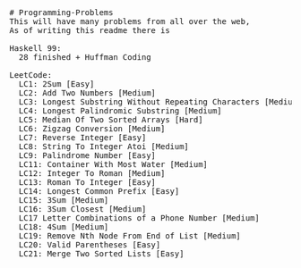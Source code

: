 <pre>
# Programming-Problems
This will have many problems from all over the web,
As of writing this readme there is

Haskell 99: 
  28 finished + Huffman Coding

LeetCode: 
  LC1: 2Sum [Easy] 
  LC2: Add Two Numbers [Medium] 
  LC3: Longest Substring Without Repeating Characters [Medium] 
  LC4: Longest Palindromic Substring [Medium]
  LC5: Median Of Two Sorted Arrays [Hard]
  LC6: Zigzag Conversion [Medium]
  LC7: Reverse Integer [Easy]
  LC8: String To Integer Atoi [Medium]
  LC9: Palindrome Number [Easy]
  LC11: Container With Most Water [Medium]
  LC12: Integer To Roman [Medium]
  LC13: Roman To Integer [Easy]
  LC14: Longest Common Prefix [Easy]
  LC15: 3Sum [Medium]
  LC16: 3Sum Closest [Medium]
  LC17 Letter Combinations of a Phone Number [Medium]
  LC18: 4Sum [Medium]
  LC19: Remove Nth Node From End of List [Medium]
  LC20: Valid Parentheses [Easy]
  LC21: Merge Two Sorted Lists [Easy]
</pre>
